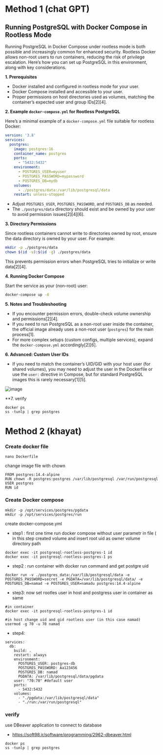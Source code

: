 # Method 1 (chat GPT)
## Running PostgreSQL with Docker Compose in Rootless Mode

Running PostgreSQL in Docker Compose under rootless mode is both possible and increasingly common for enhanced security. Rootless Docker allows non-root users to run containers, reducing the risk of privilege escalation. Here’s how you can set up PostgreSQL in this environment, along with key considerations.

**1. Prerequisites**

- Docker installed and configured in rootless mode for your user.
- Docker Compose installed and accessible to your user.
- Proper permissions on host directories used as volumes, matching the container’s expected user and group IDs[2][4].

**2. Example `docker-compose.yml` for Rootless PostgreSQL**

Here’s a minimal example of a `docker-compose.yml` file suitable for rootless Docker:

```yaml
version: '3.8'
services:
  postgres:
    image: postgres:16
    container_name: postgres
    ports:
      - "5432:5432"
    environment:
      - POSTGRES_USER=myuser
      - POSTGRES_PASSWORD=mypassword
      - POSTGRES_DB=mydb
    volumes:
      - ./postgres/data:/var/lib/postgresql/data
    restart: unless-stopped
```
- Adjust `POSTGRES_USER`, `POSTGRES_PASSWORD`, and `POSTGRES_DB` as needed.
- The `./postgres/data` directory should exist and be owned by your user to avoid permission issues[2][4][6].

**3. Directory Permissions**

Since rootless containers cannot write to directories owned by root, ensure the data directory is owned by your user. For example:

```sh
mkdir -p ./postgres/data
chown $(id -u):$(id -g) ./postgres/data
```
This prevents permission errors when PostgreSQL tries to initialize or write data[2][4].

**4. Running Docker Compose**

Start the service as your (non-root) user:

```sh
docker-compose up -d
```

**5. Notes and Troubleshooting**

- If you encounter permission errors, double-check volume ownership and permissions[2][4].
- If you need to run PostgreSQL as a non-root user inside the container, the official image already uses a non-root user (`postgres`) for the main process[1].
- For more complex setups (custom configs, multiple services), expand the `docker-compose.yml` accordingly[2][6].

**6. Advanced: Custom User IDs**

- If you need to match the container’s UID/GID with your host user (for shared volumes), you may need to adjust the user in the Dockerfile or use the `user:` directive in Compose, but for standard PostgreSQL images this is rarely necessary[1][5].


![image](https://github.com/user-attachments/assets/c10813c2-fe3c-4caa-9ad6-08713baa11c2)

**7. verify
```
docker ps
ss -tunlp | grep postgres
```
# Method 2 (khayat)
### Create docker file
```
nano Dockerfile
```
change image file with chown 
```
FROM postgres:14.4-alpine
RUN chown -R postgres:postgres /var/lib/postgresql /var/run/postgresql
USER postgres
RUN id
```

### Create Docker compose
```
mkdir -p /opt/services/postgres/pgdata
mkdir -p /opt/services/postgres/run
```
create docker-compose.yml
- step1 : first one time run docker compose without user parametr in file ( in this step created volume and insert root uid as owner volume directory path
```
docker exec -it postgresql-rootless-postgres-1 id
docker exec -it postgresql-rootless-postgres-1 ps
```

- step2 : run container with docker run command and get postgre uid
```
docker run -v ./postgres_data:/var/lib/postgresql/data -e POSTGRES_PASSWORD=secret -e PGDATA=/var/lib/postgresql/data/ -e POSTGRES_DB=namad -e POSTGRES_USER=namadu postgres:14.4-alpine
```

- step3: now set rootles user in host and postgress user in container as same

```
#in container
docker exec -it postgresql-rootless-postgres-1 id

#in host change uid and gid rootless user (in this case namad)
usermod -g 70 -u 70 namad
```
- step4:

```
services:
  db:
    build: .
    restart: always
    environment:
      POSTGRES_USER: postgres-db
      POSTGRES_PASSWORD: Aa123456
      POSTGRES_DB: namad
      PGDATA: /var/lib/postgresql/data/pgdata
    user: "70:70" #default user 
    ports:
      - 5432:5432
    volumes:
      - "./pgdata:/var/lib/postgresql/data"
      - "./run:/var/run/postgresql"
```

### verify
use DBeaver application to connect to database
- https://soft98.ir/software/programming/2962-dbeaver.html
```
docker ps
ss -tunlp | grep postgres
```
